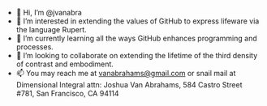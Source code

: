 - 👋 Hi, I’m @jvanabra
- 👀 I’m interested in extending the values of GitHub to express lifeware via the language Rupert.
- 🌱 I’m currently learning all the ways GitHub enhances programming and processes.
- 💞️ I’m looking to collaborate on extending the lifetime of the third density of contrast and embodiment.
- 📫 You may reach me at vanabrahams@gmail.com or snail mail at Dimensional Integral attn: Joshua Van Abrahams, 584 Castro Street #781, San Francisco, CA 94114

<!---
jvanabra/jvanabra is a ✨ special ✨ repository because its `README.md` (this file) appears on your GitHub profile.
You can click the Preview link to take a look at your changes.
--->
